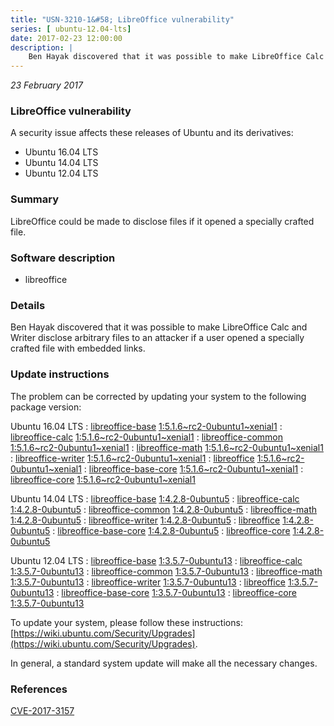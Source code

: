 ```yaml
---
title: "USN-3210-1&#58; LibreOffice vulnerability"
series: [ ubuntu-12.04-lts]
date: 2017-02-23 12:00:00
description: |
    Ben Hayak discovered that it was possible to make LibreOffice Calc and Writer disclose arbitrary files to an attacker if a user opened a specially crafted file with embedded links. 
--- 
```

 
 

*23 February 2017*

### LibreOffice vulnerability

A security issue affects these releases of Ubuntu and its derivatives:

* Ubuntu 16.04 LTS
* Ubuntu 14.04 LTS
* Ubuntu 12.04 LTS

### Summary

LibreOffice could be made to disclose files if it opened a specially crafted file.

### Software description

* libreoffice 

### Details

Ben Hayak discovered that it was possible to make LibreOffice Calc and Writer disclose arbitrary files to an attacker if a user opened a specially crafted file with embedded links. 

### Update instructions

The problem can be corrected by updating your system to the following package version:

Ubuntu 16.04 LTS
 : [libreoffice-base](https://launchpad.net/ubuntu/+source/libreoffice) <span> [1:5.1.6~rc2-0ubuntu1~xenial1](https://launchpad.net/ubuntu/+source/libreoffice/1:5.1.6~rc2-0ubuntu1~xenial1) </span> 
 : [libreoffice-calc](https://launchpad.net/ubuntu/+source/libreoffice) <span> [1:5.1.6~rc2-0ubuntu1~xenial1](https://launchpad.net/ubuntu/+source/libreoffice/1:5.1.6~rc2-0ubuntu1~xenial1) </span> 
 : [libreoffice-common](https://launchpad.net/ubuntu/+source/libreoffice) <span> [1:5.1.6~rc2-0ubuntu1~xenial1](https://launchpad.net/ubuntu/+source/libreoffice/1:5.1.6~rc2-0ubuntu1~xenial1) </span> 
 : [libreoffice-math](https://launchpad.net/ubuntu/+source/libreoffice) <span> [1:5.1.6~rc2-0ubuntu1~xenial1](https://launchpad.net/ubuntu/+source/libreoffice/1:5.1.6~rc2-0ubuntu1~xenial1) </span> 
 : [libreoffice-writer](https://launchpad.net/ubuntu/+source/libreoffice) <span> [1:5.1.6~rc2-0ubuntu1~xenial1](https://launchpad.net/ubuntu/+source/libreoffice/1:5.1.6~rc2-0ubuntu1~xenial1) </span> 
 : [libreoffice](https://launchpad.net/ubuntu/+source/libreoffice) <span> [1:5.1.6~rc2-0ubuntu1~xenial1](https://launchpad.net/ubuntu/+source/libreoffice/1:5.1.6~rc2-0ubuntu1~xenial1) </span> 
 : [libreoffice-base-core](https://launchpad.net/ubuntu/+source/libreoffice) <span> [1:5.1.6~rc2-0ubuntu1~xenial1](https://launchpad.net/ubuntu/+source/libreoffice/1:5.1.6~rc2-0ubuntu1~xenial1) </span> 
 : [libreoffice-core](https://launchpad.net/ubuntu/+source/libreoffice) <span> [1:5.1.6~rc2-0ubuntu1~xenial1](https://launchpad.net/ubuntu/+source/libreoffice/1:5.1.6~rc2-0ubuntu1~xenial1) </span> 

Ubuntu 14.04 LTS
 : [libreoffice-base](https://launchpad.net/ubuntu/+source/libreoffice) <span> [1:4.2.8-0ubuntu5](https://launchpad.net/ubuntu/+source/libreoffice/1:4.2.8-0ubuntu5) </span> 
 : [libreoffice-calc](https://launchpad.net/ubuntu/+source/libreoffice) <span> [1:4.2.8-0ubuntu5](https://launchpad.net/ubuntu/+source/libreoffice/1:4.2.8-0ubuntu5) </span> 
 : [libreoffice-common](https://launchpad.net/ubuntu/+source/libreoffice) <span> [1:4.2.8-0ubuntu5](https://launchpad.net/ubuntu/+source/libreoffice/1:4.2.8-0ubuntu5) </span> 
 : [libreoffice-math](https://launchpad.net/ubuntu/+source/libreoffice) <span> [1:4.2.8-0ubuntu5](https://launchpad.net/ubuntu/+source/libreoffice/1:4.2.8-0ubuntu5) </span> 
 : [libreoffice-writer](https://launchpad.net/ubuntu/+source/libreoffice) <span> [1:4.2.8-0ubuntu5](https://launchpad.net/ubuntu/+source/libreoffice/1:4.2.8-0ubuntu5) </span> 
 : [libreoffice](https://launchpad.net/ubuntu/+source/libreoffice) <span> [1:4.2.8-0ubuntu5](https://launchpad.net/ubuntu/+source/libreoffice/1:4.2.8-0ubuntu5) </span> 
 : [libreoffice-base-core](https://launchpad.net/ubuntu/+source/libreoffice) <span> [1:4.2.8-0ubuntu5](https://launchpad.net/ubuntu/+source/libreoffice/1:4.2.8-0ubuntu5) </span> 
 : [libreoffice-core](https://launchpad.net/ubuntu/+source/libreoffice) <span> [1:4.2.8-0ubuntu5](https://launchpad.net/ubuntu/+source/libreoffice/1:4.2.8-0ubuntu5) </span> 

Ubuntu 12.04 LTS
 : [libreoffice-base](https://launchpad.net/ubuntu/+source/libreoffice) <span> [1:3.5.7-0ubuntu13](https://launchpad.net/ubuntu/+source/libreoffice/1:3.5.7-0ubuntu13) </span> 
 : [libreoffice-calc](https://launchpad.net/ubuntu/+source/libreoffice) <span> [1:3.5.7-0ubuntu13](https://launchpad.net/ubuntu/+source/libreoffice/1:3.5.7-0ubuntu13) </span> 
 : [libreoffice-common](https://launchpad.net/ubuntu/+source/libreoffice) <span> [1:3.5.7-0ubuntu13](https://launchpad.net/ubuntu/+source/libreoffice/1:3.5.7-0ubuntu13) </span> 
 : [libreoffice-math](https://launchpad.net/ubuntu/+source/libreoffice) <span> [1:3.5.7-0ubuntu13](https://launchpad.net/ubuntu/+source/libreoffice/1:3.5.7-0ubuntu13) </span> 
 : [libreoffice-writer](https://launchpad.net/ubuntu/+source/libreoffice) <span> [1:3.5.7-0ubuntu13](https://launchpad.net/ubuntu/+source/libreoffice/1:3.5.7-0ubuntu13) </span> 
 : [libreoffice](https://launchpad.net/ubuntu/+source/libreoffice) <span> [1:3.5.7-0ubuntu13](https://launchpad.net/ubuntu/+source/libreoffice/1:3.5.7-0ubuntu13) </span> 
 : [libreoffice-base-core](https://launchpad.net/ubuntu/+source/libreoffice) <span> [1:3.5.7-0ubuntu13](https://launchpad.net/ubuntu/+source/libreoffice/1:3.5.7-0ubuntu13) </span> 
 : [libreoffice-core](https://launchpad.net/ubuntu/+source/libreoffice) <span> [1:3.5.7-0ubuntu13](https://launchpad.net/ubuntu/+source/libreoffice/1:3.5.7-0ubuntu13) </span> 

To update your system, please follow these instructions: [https://wiki.ubuntu.com/Security/Upgrades](https://wiki.ubuntu.com/Security/Upgrades).

In general, a standard system update will make all the necessary changes. 

### References

 
 [CVE-2017-3157](http://people.ubuntu.com/~ubuntu-security/cve/CVE-2017-3157)
 

